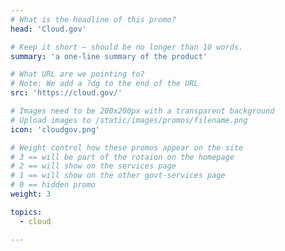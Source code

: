 ```yaml
---
# What is the headline of this promo?
head: 'Cloud.gov'

# Keep it short — should be no longer than 10 words.
summary: 'a one-line summary of the product'

# What URL are we pointing to?
# Note: We add a ?dg to the end of the URL
src: 'https://cloud.gov/'

# Images need to be 200x200px with a transparent background
# Upload images to /static/images/promos/filename.png
icon: 'cloudgov.png'

# Weight control how these promos appear on the site
# 3 == will be part of the rotaion on the homepage
# 2 == will show on the services page
# 1 == will show on the other govt-services page
# 0 == hidden promo
weight: 3

topics:
  - cloud

---
```

